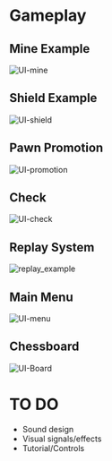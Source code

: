 # Gameplay
## Mine Example
![UI-mine](https://user-images.githubusercontent.com/97707320/159814033-80fdc64b-f6f2-45ab-8069-54a2213c6cb7.gif)

## Shield Example
![UI-shield](https://user-images.githubusercontent.com/97707320/159814764-75a42963-c01f-4c1d-91f0-9eb63c34754d.gif)

## Pawn Promotion
![UI-promotion](https://user-images.githubusercontent.com/97707320/159816319-ddb291d0-237a-43df-923c-a8589fbe49f0.gif)

## Check
![UI-check](https://user-images.githubusercontent.com/97707320/159817220-4a889993-172d-4b5b-810d-9946cebc4d48.gif)

## Replay System
![replay_example](https://user-images.githubusercontent.com/97707320/174452739-5fd16b88-ce33-4320-8a06-476062f16cd6.gif)

## Main Menu
![UI-menu](https://user-images.githubusercontent.com/97707320/159803876-f88b71f4-a564-40fd-b650-5adb1d6a65b9.gif)

## Chessboard
![UI-Board](https://user-images.githubusercontent.com/97707320/159796775-405811eb-ed1d-4cfb-bf8a-b8344497169a.png)

# TO DO
- Sound design
- Visual signals/effects
- Tutorial/Controls

